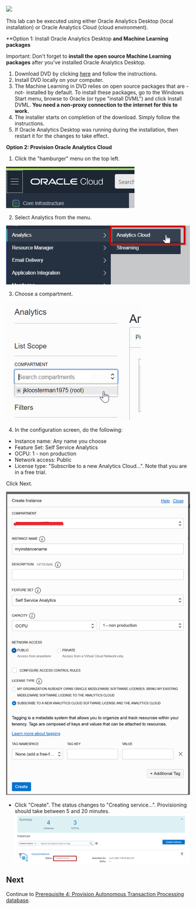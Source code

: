 ![](../commonimages/workshop_logo.png)

This lab can be executed using either Oracle Analytics Desktop (local installation) or Oracle Analytics Cloud (cloud environment). 

**Option 1: Install Oracle Analytics Desktop **and Machine Learning packages**

Important: Don't forget to **install the open source Machine Learning packages** after you've installed Oracle Analytics Desktop.

1. Download DVD by clicking [here](https://www.oracle.com/middleware/technologies/oracle-data-visualization-desktop.html#) and follow the instructions. 
2. Install DVD locally on your computer. 
3. The Machine Learning in DVD relies on open source packages that are -not- installed by default. To install these packages, go to the Windows Start menu, browse to Oracle (or type "install DVML") and click Install DVML. **You need a non-proxy connection to the internet for this to work.**
4. The installer starts on completion of the download. Simply follow the instructions.
5. If Oracle Analytics Desktop was running during the installation, then restart it for the changes to take effect.


**Option 2: Provision Oracle Analytics Cloud**

1. Click the "hamburger" menu on the top left.

![](./images/oac1.png)

2. Select Analytics from the menu.

![](./images/oac2.png)

3. Choose a compartment.

![](./images/oac3.png)

4. In the configuration screen, do the following:
- Instance name: Any name you choose
- Feature Set: Self Service Analytics
- OCPU: 1 - non production
- Network access: Public
- License type: "Subscribe to a new Analytics Cloud...". Note that you are in a free trial.

Click Next.
  
![](./images/oac5.png)

- Click "Create". The status changes to "Creating service...". Provisioning should take between 5 and 20 minutes.
![](./images/oac6.png)


## Next

Continue to [Prerequisite 4: Provision Autonomous Transaction Processing database](../prereq4/lab.md).
